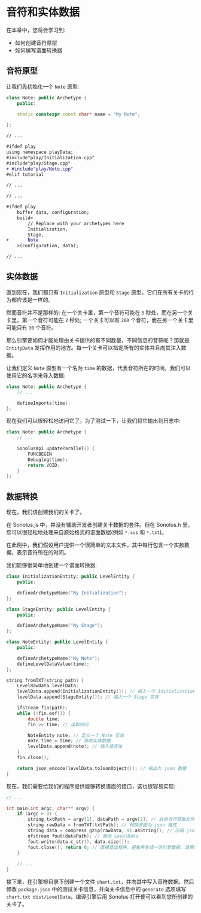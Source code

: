 # 音符和实体数据

在本章中，您将会学习到:

- 如何创建音符原型
- 如何编写谱面转换器

## 音符原型

让我们先初始化一个 `Note` 原型:

```cpp title='/engine/play/Note.cpp'
class Note: public Archetype {
    public:

    static constexpr const char* name = "My Note";

};
```

```diff title="/engine/engine.cpp"
// ...

#ifdef play
using namespace playData;
#include"play/Initialization.cpp"
#include"play/Stage.cpp"
+ #include"play/Note.cpp"
#elif tutorial

// ...
```

```diff title="/main.cpp"
// ...

#ifdef play
    buffer data, configuration;
    build<
        // Replace with your archetypes here
        Initialization,
        Stage,
+       Note
    >(configuration, data);

// ...
```

## 实体数据

直到现在，我们都只有 `Initialization` 原型和 `Stage` 原型，它们在所有关卡的行为都应该是一样的。

然而音符并不是那样的: 在一个关卡里，第一个音符可能在 `5` 秒处，而在另一个关卡里，第一个音符可能在 `2` 秒处; 一个关卡可以有 `200` 个音符，而在另一个关卡里可能只有 `30` 个音符。

那么引擎要如何才能处理由关卡提供的有不同数量，不同信息的音符呢？那就是 `EntityData` 发挥作用的地方。每一个关卡可以指定所有的实体并且向其注入数据。

让我们定义 `Note` 原型有一个名为 `time` 的数据，代表音符所在的时间。我们可以使用它的名字来导入数据:

```cpp title='/engine/play/Note.cpp'
class Note: public Archetype {
    // ...

    defineImports(time);
};
```

现在我们可以很轻松地访问它了。为了测试一下，让我们将它输出到日志中:

```cpp title='/engine/play/Note.cpp'
class Note: public Archetype {
    // ...

    SonolusApi updateParallel() {
        FUNCBEGIN
        Debuglog(time);
        return VOID;
    }
};
```

## 数据转换

现在，我们该创建我们的关卡了。

在 Sonolus.js 中，并没有辅助开发者创建关卡数据的套件。但在 Sonolus.h 里，您可以很轻松地处理来自原始格式的谱面数据(例如 `*.sus` 和 `*.txt`)。

在此例中，我们假设用户提供一个很简单的文本文件，其中每行包含一个实数数据，表示音符所在的时间。

我们能够很简单地创建一个谱面转换器:

```cpp title='/convert.h'
class InitializationEntity: public LevelEntity {
	public:

	defineArchetypeName("My Initialization");
};

class StageEntity: public LevelEntity {
	public:

	defineArchetypeName("My Stage");
};

class NoteEntity: public LevelEntity {
    public:

    defineArchetypeName("My Note");
    defineLevelDataValue(time);
};

string fromTXT(string path) {
	LevelRawData levelData;
    levelData.append(InitializationEntity()); // 插入一个 Initialization 实体
    levelData.append(StageEntity()); // 插入一个 Stage 实体

    ifstream fin(path);
    while (!fin.eof()) {
        double time;
        fin >> time; // 读取时间

        NoteEntity note; // 定义一个 Note 实体
        note.time = time; // 修改实体数据
        levelData.append(note); // 插入该实体
    }
    fin.close();

    return json_encode(levelData.toJsonObject()); // 输出为 json 数据
}
```

现在，我们需要给我们的程序提供能够转换谱面的接口，这也很容易实现:

```cpp title='/main.cpp'
// ...

int main(int argc, char** argv) {
    if (argc > 3) {
        string txtPath = argv[1], dataPath = argv[2]; // 从命令行获取文件路径
        string rawData = fromTXT(txtPath); // 转换谱面为 json 格式
        string data = compress_gzip(rawData, 9).asString(); // 压缩 json 数据，转为 LevelData 数据
        ofstream fout(dataPath); // 输出 LevelData
        fout.write(data.c_str(), data.size());
        fout.close(); return 0; // 直接退出程序，避免再生成一次引擎数据，浪费时间
    }
    
    // ...
}
```

接下来，在引擎根目录下创建一个文件 `chart.txt`，并向其中写入音符数据。然后修改 `package.json` 中的测试关卡信息，并向关卡信息中的 `generate` 选项填写 `chart.txt dist/LevelData`，编译引擎后用 Sonolus 打开便可以看到您所创建的关卡了。